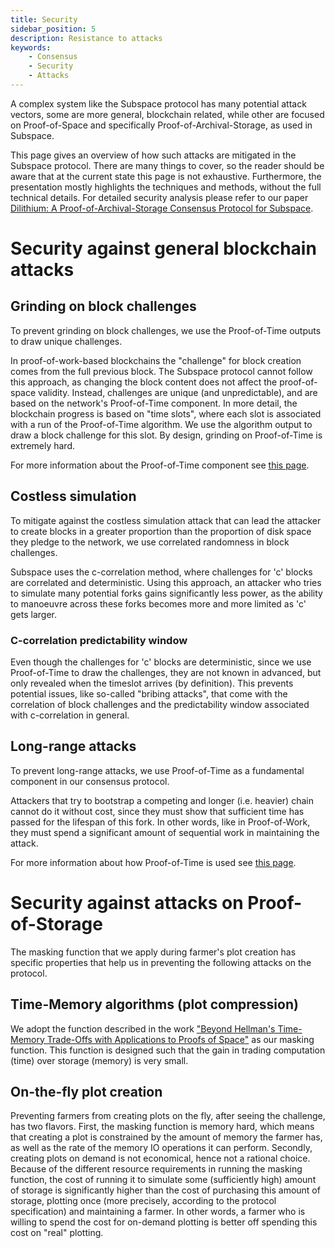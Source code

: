 ```yaml
---
title: Security
sidebar_position: 5
description: Resistance to attacks
keywords:
    - Consensus
    - Security
    - Attacks
---
```

<!-- TODO
- Deterring Compression
- Preventing Grinding
- Constraining Simulation
- Handling Equivocation
- Detecting Long-Range Attacks -->

A complex system like the Subspace protocol has many potential attack vectors, some are more general, blockchain related, 
while other are focused on Proof-of-Space and specifically Proof-of-Archival-Storage, as used in Subspace.  

This page gives an overview of how such attacks are mitigated in the Subspace protocol. There are many things 
to cover, so the reader should be aware that at the current state this page is not exhaustive. Furthermore, the 
presentation mostly highlights the techniques and methods, without the full technical details.
For detailed security analysis please refer to our paper [Dilithium: A Proof-of-Archival-Storage Consensus Protocol for Subspace](https://github.com/subspace/consensus-v2-research-paper).

# Security against general blockchain attacks

## Grinding on block challenges

To prevent grinding on block challenges, we use the Proof-of-Time outputs to draw unique challenges.

In proof-of-work-based blockchains the "challenge" for block creation comes from the full previous block.
The Subspace protocol cannot follow this approach, as changing the block content does not affect the proof-of-space 
validity. Instead, challenges are unique (and unpredictable), and are based on the network's Proof-of-Time component. 
In more detail, the blockchain progress is based on "time slots", where each slot is associated with a run of the 
Proof-of-Time algorithm. We use the algorithm output to draw a block challenge for this slot. By design, grinding 
on Proof-of-Time is extremely hard.

For more information about the Proof-of-Time component see [this page](consensus/pot.md).

## Costless simulation

To mitigate against the costless simulation attack that can lead the attacker to create blocks in a greater proportion 
than the proportion of disk space they pledge to the network, we use correlated randomness in block challenges.

Subspace uses the c-correlation method, where challenges for 'c' blocks are correlated and deterministic. Using this 
approach, an attacker who tries to simulate many potential forks gains significantly less power, as the ability to 
manoeuvre across these forks becomes more and more limited as 'c' gets larger.

### C-correlation predictability window

Even though the challenges for 'c' blocks are deterministic, since we use Proof-of-Time to draw the challenges, they are 
not known in advanced, but only revealed when the timeslot arrives (by definition). This prevents potential issues, like 
so-called "bribing attacks", that come with the correlation of block challenges and the predictability window associated 
with c-correlation in general. 

## Long-range attacks

To prevent long-range attacks, we use Proof-of-Time as a fundamental component in our consensus protocol.

Attackers that try to bootstrap a competing and longer (i.e. heavier) chain cannot do it without cost, since they must 
show that sufficient time has passed for the lifespan of this fork. In other words, like in Proof-of-Work, they must 
spend a significant amount of sequential work in maintaining the attack.

For more information about how Proof-of-Time is used see [this page](consensus/pot.md).

# Security against attacks on Proof-of-Storage

The masking function that we apply during farmer's plot creation has specific properties that help us in preventing the 
following attacks on the protocol.

## Time-Memory algorithms (plot compression)

We adopt the function described in the work ["Beyond Hellman's Time-Memory Trade-Offs with Applications to Proofs of Space"](https://eprint.iacr.org/2017/893) 
as our masking function. This function is designed such that the gain in trading computation (time) over storage (memory) 
is very small.

## On-the-fly plot creation

Preventing farmers from creating plots on the fly, after seeing the challenge, has two flavors.
First, the masking function is memory hard, which means that creating a plot is constrained by the amount of memory the 
farmer has, as well as the rate of the memory IO operations it can perform.
Secondly, creating plots on demand is not economical, hence not a rational choice. Because of the different resource 
requirements in running the masking function, the cost of running it to simulate some (sufficiently high) amount of 
storage is significantly higher than the cost of purchasing this amount of storage, plotting once (more precisely, 
according to the protocol specification) and maintaining a farmer. In other words, a farmer who is willing to spend the 
cost for on-demand plotting is better off spending this cost on "real" plotting. 